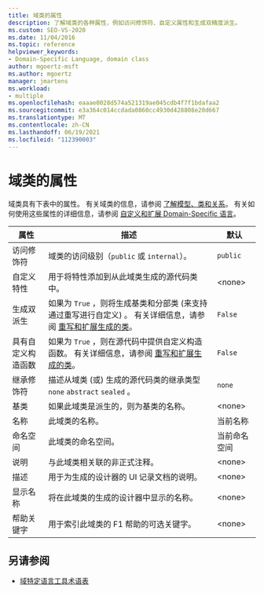 ```yaml
---
title: 域类的属性
description: 了解域类的各种属性，例如访问修饰符、自定义属性和生成双精度派生。
ms.custom: SEO-VS-2020
ms.date: 11/04/2016
ms.topic: reference
helpviewer_keywords:
- Domain-Specific Language, domain class
author: mgoertz-msft
ms.author: mgoertz
manager: jmartens
ms.workload:
- multiple
ms.openlocfilehash: eaaae0028d574a521319ae045cdb4f7f1bdafaa2
ms.sourcegitcommit: e3a364c014ccdada0860cc4930d428808e20d667
ms.translationtype: MT
ms.contentlocale: zh-CN
ms.lasthandoff: 06/19/2021
ms.locfileid: "112390003"
---
```

# <a name="properties-of-domain-classes"></a>域类的属性
域类具有下表中的属性。 有关域类的信息，请参阅 [了解模型、类和关系](../modeling/understanding-models-classes-and-relationships.md)。 有关如何使用这些属性的详细信息，请参阅 [自定义和扩展 Domain-Specific 语言](../modeling/customizing-and-extending-a-domain-specific-language.md)。

|属性|描述|默认|
|-|-|-|
|访问修饰符|域类的访问级别（`public` 或 `internal`）。|`public`|
|自定义特性|用于将特性添加到从此域类生成的源代码类中。|\<none>|
|生成双派生|如果为 `True` ，则将生成基类和分部类 (来支持通过重写进行自定义) 。 有关详细信息，请参阅 [重写和扩展生成的类](../modeling/overriding-and-extending-the-generated-classes.md)。|`False`|
|具有自定义构造函数|如果为 `True` ，则在源代码中提供自定义构造函数。 有关详细信息，请参阅 [重写和扩展生成的类](../modeling/overriding-and-extending-the-generated-classes.md)。|`False`|
|继承修饰符|描述从域类 (或) 生成的源代码类的继承类型 `none` `abstract` `sealed` 。|`none`|
|基类|如果此域类是派生的，则为基类的名称。|\<none>|
|名称|此域类的名称。|当前名称|
|命名空间|此域类的命名空间。|当前命名空间|
|说明|与此域类相关联的非正式注释。|\<none>|
|描述|用于为生成的设计器的 UI 记录文档的说明。|\<none>|
|显示名称|将在此域类的生成的设计器中显示的名称。|\<none>|
|帮助关键字|用于索引此域类的 F1 帮助的可选关键字。|\<none>|

## <a name="see-also"></a>另请参阅

- [域特定语言工具术语表](/previous-versions/bb126564(v=vs.100))